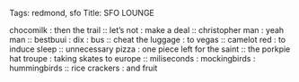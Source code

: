 Tags: redmond, sfo
Title: SFO LOUNGE
  
chocomilk : then the trail :: let’s not : make a deal :: christopher man : yeah man :: bestbuui : dix : bus :: cheat the luggage : to vegas :: camelot red : to induce sleep :: unnecessary pizza : one piece left for the saint :: the porkpie hat troupe : taking skates to europe :: miliseconds : mockingbirds : hummingbirds :: rice crackers : and fruit